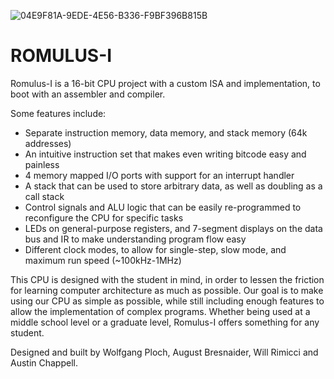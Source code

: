 ![04E9F81A-9EDE-4E56-B336-F9BF396B815B](https://github.com/user-attachments/assets/072672bf-3a66-461a-ab72-c3be4b17b1c0)

# ROMULUS-I 
Romulus-I is a 16-bit CPU project with a custom ISA and implementation, to boot with an assembler and compiler.

Some features include:
<ul>
  <li>Separate instruction memory, data memory, and stack memory (64k addresses)</li>
  <li>An intuitive instruction set that makes even writing bitcode easy and painless</li>
  <li>4 memory mapped I/O ports with support for an interrupt handler</li>
  <li>A stack that can be used to store arbitrary data, as well as doubling as a call stack</li>
  <li>Control signals and ALU logic that can be easily re-programmed to reconfigure the CPU for specific tasks</li>
  <li>LEDs on general-purpose registers, and 7-segment displays on the data bus and IR to make understanding program flow easy</li>
  <li>Different clock modes, to allow for single-step, slow mode, and maximum run speed (~100kHz-1MHz)</li>
</ul>

This CPU is designed with the student in mind, in order to lessen the friction for learning computer architecture as much as possible. Our goal is to make using our CPU as simple as possible, while still including enough features to allow the implementation of complex programs. Whether being used at a middle school level or a graduate level, Romulus-I offers something for any student.

Designed and built by Wolfgang Ploch, August Bresnaider, Will Rimicci and Austin Chappell.
